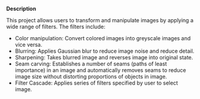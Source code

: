 **Description**

This project allows users to transform and manipulate images by applying a wide range of filters. The filters include:
- Color manipulation: Convert colored images into greyscale images and vice versa.
- Blurring: Applies Gaussian blur to reduce image noise and reduce detail.
- Sharpening: Takes blurred image and reverses image into original state.
- Seam carving: Establishes a number of seams (paths of least importance) in an image and automatically removes seams to reduce image size without distorting proportions of objects in image.
- Filter Cascade: Applies series of filters specified by user to select image.
